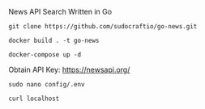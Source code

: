 News API Search Written in Go

```
git clone https://github.com/sudocraftio/go-news.git
```

```
docker build . -t go-news
```

```
docker-compose up -d 
```

Obtain API Key: https://newsapi.org/
```
sudo nano config/.env
```

```
curl localhost
```
